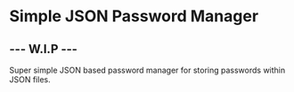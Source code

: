 Simple JSON Password Manager
============================

 --- W.I.P ---
----
Super simple JSON based password manager for storing passwords within JSON files.


